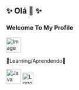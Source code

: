 

<!--
**manicpixiecat/manicpixiecat** is a ✨ _special_ ✨ repository because its `README.md` (this file) appears on your GitHub profile.

Here are some ideas to get you started:
- 👯 I’m looking to collaborate on ...
- 🤔 I’m looking for help with ...
- 💬 Ask me about ...
- 📫 How to reach me: ...
- 😄 Pronouns: ...
- ⚡ Fun fact: ...
-->
## ✨ Olá 👋 ✨
 ### Welcome To My Profile
 <img src="https://cdn-icons-png.flaticon.com/512/6988/6988878.png" 
 width=40
 height=40
 alt="Imagem-Gatinho"/>




🌱Learning/Aprendendo🌱
 
  
  <img src="https://cdn.jsdelivr.net/gh/devicons/devicon@latest/icons/java/java-original-wordmark.svg" 
  width="40"
  height="40"
  alt="Java Logo" /> <img src="https://cdn.jsdelivr.net/gh/devicons/devicon@latest/icons/javascript/javascript-original.svg"
  width="30"
  height="30"
  alt= "Logo Javascrit" />

